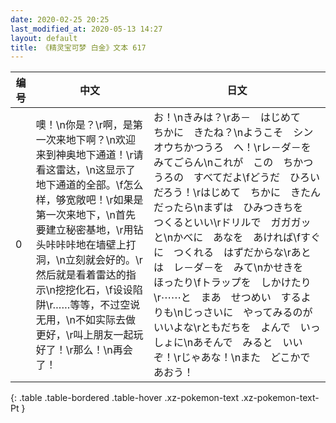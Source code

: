 ```yaml
---
date: 2020-02-25 20:25
last_modified_at: 2020-05-13 14:27
layout: default
title: 《精灵宝可梦 白金》文本 617
---
```

| 编号 | 中文 | 日文 |
| ---- | ---- | ---- |
| 0 | 噢！\n你是？\r啊，是第一次来地下啊？\n欢迎来到神奥地下通道！\r请看这雷达，\n这显示了地下通道的全部。\f怎么样，够宽敞吧！\r如果是第一次来地下，\n首先要建立秘密基地，\r用钻头咔咔咔地在墙壁上打洞，\n立刻就会好的。\r然后就是看着雷达的指示\n挖挖化石，\f设设陷阱\r……等等，不过空说无用，\n不如实际去做更好，\r叫上朋友一起玩好了！\r那么！\n再会了！ | お！\nきみは？\rあ－　はじめて　ちかに　きたね？\nようこそ　シンオウちかつうろ　へ！\rレ－ダ－を　みてごらん\nこれが　この　ちかつうろの　すべてだよ\fどうだ　ひろいだろう！\rはじめて　ちかに　きたんだったら\nまずは　ひみつきちを　つくるといい\rドリルで　ガガガッと\nかべに　あなを　あければ\fすぐに　つくれる　はずだからな\rあとは　レ－ダ－を　みて\nかせきを　ほったり\fトラップを　しかけたり\r⋯⋯と　まあ　せつめい　するよりも\nじっさいに　やってみるのが　いいよな\rともだちを　よんで　いっしょに\nあそんで　みると　いいぞ！\rじゃあな！\nまた　どこかで　あおう！ |
{: .table .table-bordered .table-hover .xz-pokemon-text .xz-pokemon-text-Pt }